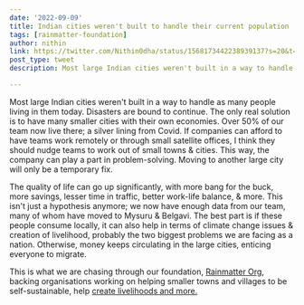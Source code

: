 ```yaml
---
date: '2022-09-09'
title: Indian cities weren't built to handle their current population 
tags: [rainmatter-foundation]
author: nithin
link: https://twitter.com/Nithin0dha/status/1568173442238939137?s=20&t=0rPMELVmIqnPU-86wTO8Yg
post_type: tweet
description: Most large Indian cities weren't built in a way to handle as many people living in them today...

---
```


Most large Indian cities weren't built in a way to handle as many people living in them today. Disasters are bound to continue. The only real solution is to have many smaller cities with their own economies. Over 50% of our team now live there; a silver lining from Covid. If companies can afford to have teams work remotely or through small satellite offices, I think they should nudge teams to work out of small towns & cities. This way, the company can play a part in problem-solving. Moving to another large city will only be a temporary fix. 

The quality of life can go up significantly, with more bang for the buck, more savings, lesser time in traffic, better work-life balance, & more.
This isn't just a hypothesis anymore; we now have enough data from our team, many of whom have moved to Mysuru & Belgavi. The best part is if these people consume locally, it can also help in terms of climate change issues & creation of livelihood, probably the two biggest problems we are facing as a nation. Otherwise, money keeps circulating in the large cities, enticing everyone to migrate. 

This is what we are chasing through our foundation, [Rainmatter Org](https://twitter.com/RainmatterOrg), backing organisations working on helping smaller towns and villages to be self-sustainable, help [create livelihoods and more.](rainmatter.org)
